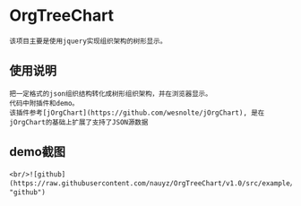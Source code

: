 OrgTreeChart
================================
    该项目主要是使用jquery实现组织架构的树形显示。

使用说明
--------------------------------    
    把一定格式的json组织结构转化成树形组织架构，并在浏览器显示。
    代码中附插件和demo。
    该插件参考[jOrgChart](https://github.com/wesnolte/jOrgChart), 是在jOrgChart的基础上扩展了支持了JSON源数据

demo截图
--------------------------------
    <br/>![github](https://raw.githubusercontent.com/nauyz/OrgTreeChart/v1.0/src/example/images/demo.PNG "github")

